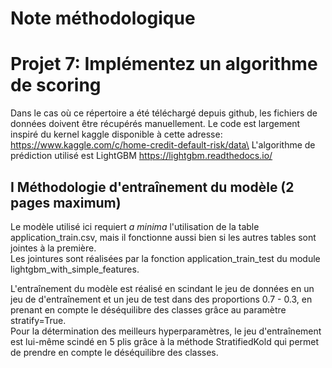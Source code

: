# Note méthodologique
# Projet 7: Implémentez un algorithme de scoring

Dans le cas où ce répertoire a été téléchargé depuis github, les fichiers de données doivent être récupérés manuellement.
Le code est largement inspiré du kernel kaggle disponible à cette adresse: https://www.kaggle.com/c/home-credit-default-risk/data\
L'algorithme de prédiction utilisé est LightGBM https://lightgbm.readthedocs.io/

## I Méthodologie d'entraînement du modèle (2 pages maximum)
Le modèle utilisé ici requiert _a minima_ l'utilisation de la table application_train.csv, mais il fonctionne aussi bien si les autres tables sont jointes à la première.\
Les jointures sont réalisées par la fonction application_train_test du module lightgbm_with_simple_features.

L'entraînement du modèle est réalisé en scindant le jeu de données en un jeu de d'entraînement et un jeu de test dans des proportions 0.7 - 0.3, en prenant en compte le déséquilibre des classes grâce au paramètre stratify=True.\
Pour la détermination des meilleurs hyperparamètres, le jeu d'entraînement est lui-même scindé en 5 plis grâce à la méthode StratifiedKold qui permet de prendre en compte le déséquilibre des classes.






